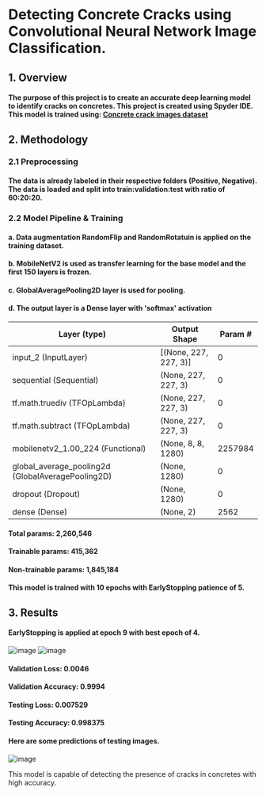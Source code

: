 # Detecting Concrete Cracks using Convolutional Neural Network Image Classification.

## 1. Overview
#### The purpose of this project is to create an accurate deep learning model to identify cracks on concretes. This project is created using Spyder IDE. This model is trained using: [Concrete crack images dataset](https://data.mendeley.com/datasets/5y9wdsg2zt/2)

## 2. Methodology
### 2.1 Preprocessing
#### The data is already labeled in their respective folders (Positive, Negative). The data is loaded and split into train:validation:test with ratio of 60:20:20.

### 2.2 Model Pipeline & Training
#### a. Data augmentation RandomFlip and RandomRotatuin is applied on the training dataset.
#### b. MobileNetV2 is used as transfer learning for the base model and the first 150 layers is frozen.
#### c. GlobalAveragePooling2D layer is used for pooling.
#### d. The output layer is a Dense layer with 'softmax' activation

| Layer (type) | Output Shape | Param # |
| --- | --- | --- |
| input_2 (InputLayer) | [(None, 227, 227, 3)] | 0 |                                                                
| sequential (Sequential) | (None, 227, 227, 3) | 0 |   
| tf.math.truediv (TFOpLambda) | (None, 227, 227, 3) | 0 |
| tf.math.subtract (TFOpLambda) | (None, 227, 227, 3) | 0 |
| mobilenetv2_1.00_224 (Functional) | (None, 8, 8, 1280) | 2257984 |
| global_average_pooling2d (GlobalAveragePooling2D) | (None, 1280)  | 0 |
| dropout (Dropout) | (None, 1280) | 0 |
| dense (Dense) | (None, 2) | 2562 |

#### Total params: 2,260,546
#### Trainable params: 415,362
#### Non-trainable params: 1,845,184
#### This model is trained with 10 epochs with EarlyStopping patience of 5.

## 3. Results
#### EarlyStopping is applied at epoch 9 with best epoch of 4.

![image](https://user-images.githubusercontent.com/82880708/181775610-ed2116a0-0ea3-4dcb-9373-e821ef2fc56f.png)
![image](https://user-images.githubusercontent.com/82880708/181775617-15099b60-2715-416e-a090-8cbb36ef3266.png)
#### Validation Loss: 0.0046
#### Validation Accuracy: 0.9994

#### Testing Loss: 0.007529
#### Testing Accuracy: 0.998375

#### Here are some predictions of testing images.
![image](https://user-images.githubusercontent.com/82880708/181775659-8ce001d8-a062-42b8-9036-648b6d0cb5cd.png)

This model is capable of detecting the presence of cracks in concretes with high accuracy.
